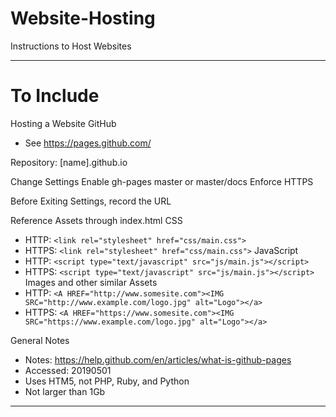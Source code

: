 # Website-Hosting
Instructions to Host Websites


---

# To Include

Hosting a Website GitHub
- See https://pages.github.com/

Repository: [name].github.io

Change Settings
Enable gh-pages master or master/docs
Enforce HTTPS

Before Exiting Settings, record the URL

Reference Assets through index.html
CSS
  - HTTP: ```<link rel="stylesheet" href="css/main.css">```
  - HTTPS: ```<link rel="stylesheet" href="css/main.css">```
JavaScript
  - HTTP: ```<script type="text/javascript" src="js/main.js"></script>```
  - HTTPS: ```<script type="text/javascript" src="js/main.js"></script>```
Images and other similar Assets
  - HTTP: ```<A HREF="http://www.somesite.com"><IMG SRC="http://www.example.com/logo.jpg" alt="Logo"></a>```
  - HTTPS: ```<A HREF="https://www.somesite.com"><IMG SRC="https://www.example.com/logo.jpg" alt="Logo"></a>```

General Notes
- Notes: https://help.github.com/en/articles/what-is-github-pages
- Accessed: 20190501
- Uses HTM5, not PHP, Ruby, and Python
- Not larger than 1Gb

---

